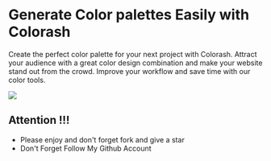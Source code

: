 # Generate Color palettes Easily with Colorash

Create the perfect color palette for your next project with Colorash. Attract your audience with a great color design combination and make your website stand out from the crowd. Improve your workflow and save time with our color tools.

<img src="https://res.cloudinary.com/dhewumbfe/image/upload/v1670499005/Colors-Generator_ssahya.png" />

## Attention !!!

-  Please enjoy and don't forget fork and give a star
-  Don't Forget Follow My Github Account

